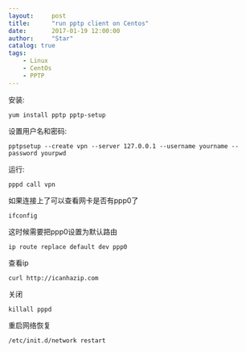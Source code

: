 ```yaml
---
layout:     post
title:      "run pptp client on Centos"
date:       2017-01-19 12:00:00
author:     "Star"
catalog: true
tags:
    - Linux
    - CentOs
    - PPTP
---
```



安装:

`yum install pptp pptp-setup`

设置用户名和密码:

`pptpsetup --create vpn --server 127.0.0.1 --username yourname --password yourpwd`

运行:

`pppd call vpn`

如果连接上了可以查看网卡是否有ppp0了

`ifconfig`

这时候需要把ppp0设置为默认路由

`ip route replace default dev ppp0`

查看ip

`curl http://icanhazip.com`

关闭

`killall pppd `

重启网络恢复

`/etc/init.d/network restart`

